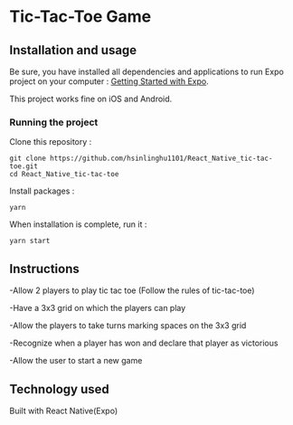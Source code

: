 # Tic-Tac-Toe Game

## Installation and usage

Be sure, you have installed all dependencies and applications to run Expo project on your computer : [Getting Started with Expo](https://docs.expo.io/get-started/installation/).

This project works fine on iOS and Android.


### Running the project

Clone this repository :

```
git clone https://github.com/hsinlinghu1101/React_Native_tic-tac-toe.git
cd React_Native_tic-tac-toe
```

Install packages :

```
yarn
```

When installation is complete, run it :

```
yarn start
```

## Instructions

-Allow 2 players to play tic tac toe (Follow the rules of tic-tac-toe)

-Have a 3x3 grid on which the players can play

-Allow the players to take turns marking spaces on the 3x3 grid

-Recognize when a player has won and declare that player as victorious

-Allow the user to start a new game



## Technology used
Built with React Native(Expo)
